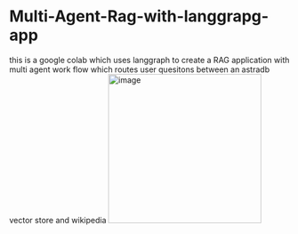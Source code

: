 # Multi-Agent-Rag-with-langgrapg-app
this is a google colab which uses langgraph to create a RAG application with multi agent work flow which routes user quesitons between an astradb vector store and wikipedia 
<img width="275" height="268" alt="image" src="https://github.com/user-attachments/assets/e486f06d-c815-4c27-bcfd-fbd6b267c23a" />

